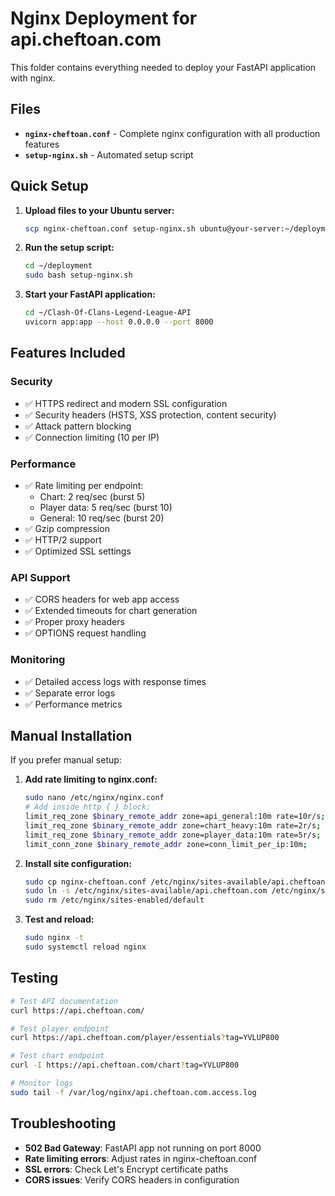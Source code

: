 # Nginx Deployment for api.cheftoan.com

This folder contains everything needed to deploy your FastAPI application with nginx.

## Files

- **`nginx-cheftoan.conf`** - Complete nginx configuration with all production features
- **`setup-nginx.sh`** - Automated setup script

## Quick Setup

1. **Upload files to your Ubuntu server:**
   ```bash
   scp nginx-cheftoan.conf setup-nginx.sh ubuntu@your-server:~/deployment/
   ```

2. **Run the setup script:**
   ```bash
   cd ~/deployment
   sudo bash setup-nginx.sh
   ```

3. **Start your FastAPI application:**
   ```bash
   cd ~/Clash-Of-Clans-Legend-League-API
   uvicorn app:app --host 0.0.0.0 --port 8000
   ```

## Features Included

### Security
- ✅ HTTPS redirect and modern SSL configuration
- ✅ Security headers (HSTS, XSS protection, content security)
- ✅ Attack pattern blocking
- ✅ Connection limiting (10 per IP)

### Performance
- ✅ Rate limiting per endpoint:
  - Chart: 2 req/sec (burst 5)
  - Player data: 5 req/sec (burst 10) 
  - General: 10 req/sec (burst 20)
- ✅ Gzip compression
- ✅ HTTP/2 support
- ✅ Optimized SSL settings

### API Support
- ✅ CORS headers for web app access
- ✅ Extended timeouts for chart generation
- ✅ Proper proxy headers
- ✅ OPTIONS request handling

### Monitoring
- ✅ Detailed access logs with response times
- ✅ Separate error logs
- ✅ Performance metrics

## Manual Installation

If you prefer manual setup:

1. **Add rate limiting to nginx.conf:**
   ```bash
   sudo nano /etc/nginx/nginx.conf
   # Add inside http { } block:
   limit_req_zone $binary_remote_addr zone=api_general:10m rate=10r/s;
   limit_req_zone $binary_remote_addr zone=chart_heavy:10m rate=2r/s;
   limit_req_zone $binary_remote_addr zone=player_data:10m rate=5r/s;
   limit_conn_zone $binary_remote_addr zone=conn_limit_per_ip:10m;
   ```

2. **Install site configuration:**
   ```bash
   sudo cp nginx-cheftoan.conf /etc/nginx/sites-available/api.cheftoan.com
   sudo ln -s /etc/nginx/sites-available/api.cheftoan.com /etc/nginx/sites-enabled/
   sudo rm /etc/nginx/sites-enabled/default
   ```

3. **Test and reload:**
   ```bash
   sudo nginx -t
   sudo systemctl reload nginx
   ```

## Testing

```bash
# Test API documentation
curl https://api.cheftoan.com/

# Test player endpoint
curl https://api.cheftoan.com/player/essentials?tag=YVLUP800

# Test chart endpoint
curl -I https://api.cheftoan.com/chart?tag=YVLUP800

# Monitor logs
sudo tail -f /var/log/nginx/api.cheftoan.com.access.log
```

## Troubleshooting

- **502 Bad Gateway**: FastAPI app not running on port 8000
- **Rate limiting errors**: Adjust rates in nginx-cheftoan.conf
- **SSL errors**: Check Let's Encrypt certificate paths
- **CORS issues**: Verify CORS headers in configuration